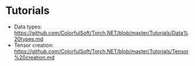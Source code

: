 # Tutorials

* Data types: https://github.com/ColorfulSoft/Torch.NET/blob/master/Tutorials/Data%20types.md
* Tensor creation: https://github.com/ColorfulSoft/Torch.NET/blob/master/Tutorials/Tensor%20creation.md
